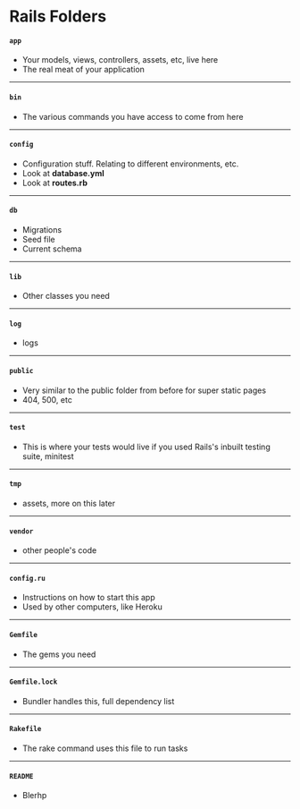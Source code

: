 # Rails Folders

#### `app`

* Your models, views, controllers, assets, etc, live here
* The real meat of your application

---

#### `bin`

* The various commands you have access to come from here

---

#### `config`

* Configuration stuff. Relating to different environments, etc.
* Look at **database.yml**
* Look at **routes.rb**

---

#### `db`

* Migrations
* Seed file
* Current schema

---

#### `lib`

* Other classes you need

---

#### `log`

* logs

---

#### `public`

* Very similar to the public folder from before for super static pages
* 404, 500, etc

---

#### `test`

* This is where your tests would live if you used Rails's inbuilt testing suite, minitest

---

#### `tmp`

* assets, more on this later

---

#### `vendor`

* other people's code

---

#### `config.ru`

* Instructions on how to start this app
* Used by other computers, like Heroku

---

#### `Gemfile`

* The gems you need

---

#### `Gemfile.lock`

* Bundler handles this, full dependency list

---

#### `Rakefile`

* The rake command uses this file to run tasks

---

#### `README`

* Blerhp

